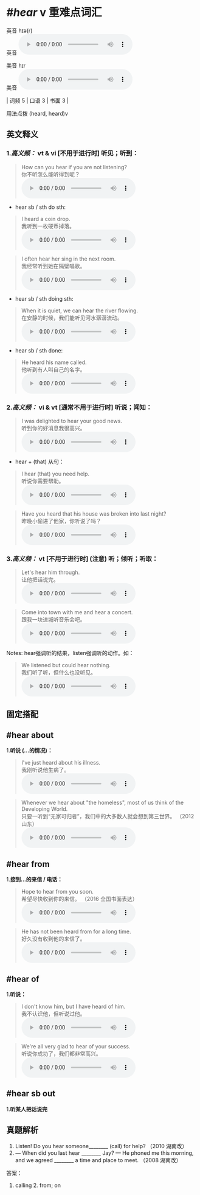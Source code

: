 # ***\#hear*** v  重难点词汇
英音 hɪə(r)  
英音
<audio src="./media/hear-B.aac" controls="controls"></audio>

美音 hɪr  
美音
<audio src="./media/hear.aac" controls="controls"></audio>



| 词频 5 | 口语 3 | 书面 3 |  

用法点拨  (heard, heard)v

英文释义
---
### 1.*高义频：* **vt & vi [不用于进行时] 听见；听到：**  

 > How can you hear if you are not listening?  
 > 你不听怎么能听得到呢？    
<audio src="./media/hear-1.aac" controls="controls"></audio>

- hear sb / sth do sth:

 > I heard a coin drop.  
 > 我听到一枚硬币掉落。    
<audio src="./media/hear-2.aac" controls="controls"></audio>

 > I often hear her sing in the next room.  
 > 我经常听到她在隔壁唱歌。    
<audio src="./media/hear-3.aac" controls="controls"></audio>

- hear sb / sth doing sth:

 > When it is quiet, we can hear the river flowing.  
 > 在安静的时候，我们能听见河水潺潺流动。    
<audio src="./media/hear-4.aac" controls="controls"></audio>

- hear sb / sth done:

 > He heard his name called.  
 > 他听到有人叫自己的名字。    
<audio src="./media/hear-5.aac" controls="controls"></audio>

### 2.*高义频：* **vi & vt [通常不用于进行时] 听说；闻知：**  

 > I was delighted to hear your good news.  
 > 听到你的好消息我很高兴。    
<audio src="./media/hear-6.aac" controls="controls"></audio>

- hear + (that) 从句：

 > I hear (that) you need help.  
 > 听说你需要帮助。    
<audio src="./media/hear-7.aac" controls="controls"></audio>

 > Have you heard that his house was broken into last night?  
 > 昨晚小偷进了他家，你听说了吗？    
<audio src="./media/hear-8.aac" controls="controls"></audio>

### 3.*高义频：* **vt [不用于进行时] (注意) 听；倾听；听取：**  

 > Let's hear him through.  
 > 让他把话说完。    
<audio src="./media/hear-9.aac" controls="controls"></audio>

 > Come into town with me and hear a concert.  
 > 跟我一块进城听音乐会吧。    
<audio src="./media/hear-10.aac" controls="controls"></audio>

Notes: hear强调听的结果，listen强调听的动作。如：  
 > We listened but could hear nothing.  
 > 我们听了听，但什么也没听见。    
<audio src="./media/hear-11.aac" controls="controls"></audio>


固定搭配
---
## \#hear about
1.**听说 (…的情况)：**  

 > I've just heard about his illness.  
 > 我刚听说他生病了。    
<audio src="./media/hear-12.aac" controls="controls"></audio>

 > Whenever we hear about "the homeless", most of us think of the Developing World.  
 > 只要一听到“无家可归者”，我们中的大多数人就会想到第三世界。  （2012 山东）  
<audio src="./media/hear-13.aac" controls="controls"></audio>

## \#hear from
1.**接到…的来信 / 电话：**  

 > Hope to hear from you soon.  
 > 希望尽快收到你的来信。  （2016 全国书面表达）  
<audio src="./media/hear-517_AAC.aac" controls="controls"></audio>

 > He has not been heard from for a long time.  
 > 好久没有收到他的来信了。    
<audio src="./media/hear-15.aac" controls="controls"></audio>

## \#hear of
1.**听说：**  

 > I don't know him, but I have heard of him.  
 > 我不认识他，但听说过他。    
<audio src="./media/hear-16.aac" controls="controls"></audio>

 > We're all very glad to hear of your success.  
 > 听说你成功了，我们都非常高兴。    
<audio src="./media/hear-17.aac" controls="controls"></audio>

## \#hear sb out
1.**听某人把话说完**  


真题解析
---
1. Listen! Do you hear someone________ (call) for help?  （2010 湖南改）  
2. — When did you last hear ________ Jay?
—  He phoned me this morning, and we agreed ________ a time and place to meet.  （2008 湖南改）  

答案：
1. calling  2. from; on  

